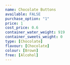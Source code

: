 ```yaml
---
name: Chocolate Buttons
available: FALSE
purchase_option: "1"
price: 1
cost_price: 0.6
container_water_weight: 919
container_sweets_weight: 0
type: [Chocolate]
flavour: [Chocolate]
colour: [Brown]
free: [Alcohol]
---
```

